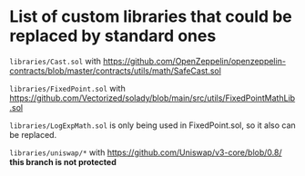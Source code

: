 # List of custom libraries that could be replaced by standard ones

`libraries/Cast.sol` with https://github.com/OpenZeppelin/openzeppelin-contracts/blob/master/contracts/utils/math/SafeCast.sol

`libraries/FixedPoint.sol` with https://github.com/Vectorized/solady/blob/main/src/utils/FixedPointMathLib.sol

`libraries/LogExpMath.sol` is only being used in FixedPoint.sol, so it also can be replaced.

`libraries/uniswap/*` with https://github.com/Uniswap/v3-core/blob/0.8/ __this branch is not protected__
